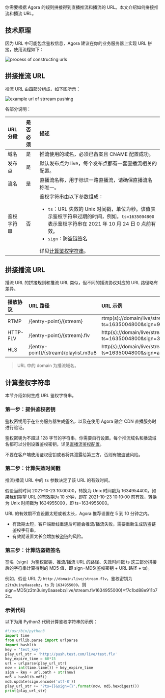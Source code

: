 你需要根据 Agora 的规则拼接得到直播推流和播流的 URL。本文介绍如何拼接推流和播流 URL。

## 技术原理

因为 URL 中可能包含鉴权信息，Agora 建议在你的业务服务器上实现 URL 拼接，使用流程如下：

![process of constructing urls](https://web-cdn.agora.io/docs-files/1635229035690)



## 拼接推流 URL

推流 URL 由四部分组成，如下图所示：

![example url of strream pushing](https://web-cdn.agora.io/docs-files/1635229049639)

各部分说明：

| URL分段    | 是否必须 | 描述                                                         |
| :--------- | :------- | :----------------------------------------------------------- |
| 域名       | 是       | 推流使用的域名，必须已备案且 CNAME 配置成功。                |
| 发布点     | 是       | 默认发布点为 live，每个发布点都有一套直播流相关的配置。      |
| 流名       | 是       | 直播流名称，用于标识一路直播流，请确保直播流名称唯一。       |
| 鉴权字符串 | 否       | 鉴权字符串由以下参数组成：<ul><li>`ts`：URL 失效的 Unix 时间戳，单位为秒。该值表示鉴权字符串过期的时间，例如，`ts=1635004800` 表示鉴权字符串在 2021 年 10 月 24 日 0 点前有效。</li><li>`sign`：防盗链签名</li></ul>详见<a href="sign">计算鉴权字符串</a>。 |

## 拼接播流 URL

播流 URL 的拼接规则和推流 URL 类似，但不同的播流协议对应的 URL 路径略有差异。

| 播放协议 | URL 路径                              | URL 示例                                                     |
| :------- | :------------------------------------ | :----------------------------------------------------------- |
| RTMP     | /{entry-point}/{stream}               | rtmp(s)://domain/live/stream?ts=1635004800&sign=95b0a9970c593819 |
| HTTP-FLV | /{entry-point}/{stream}.flv           | http(s)://domain/live/stream**.flv**?ts=1635004800&sign=337f185b6571cd42 |
| HLS      | /{entry-point}/{stream}/playlist.m3u8 | http(s)://domain/live/stream/**playlist.m3u8**?ts=1635004800&sign=a1d2d3bcce31c9fe |

> URL 中的 domain 为播流域名。

<a name="key"></a>

## 计算鉴权字符串

本节介绍如何生成 URL 鉴权字符串。

### 第一步：提供鉴权密钥

鉴权密钥用于在业务服务器生成签名，以及在使用 Agora 融合 CDN 直播服务时进行验证。

鉴权密钥为不超过 128 字节的字符串，你需要自行设置。每个推流域名和播流域名都可以分别设置鉴权密钥，详见[直播流鉴权配置](https://docs.agora.io/cn/fusion-cdn-streaming/rest-api-%20authentication-fls?platform=RESTful)。

<div class="alert warning">不要在客户端使用鉴权密钥或者将其泄露给第三方，否则有被盗链风险。</div>

### 第二步：计算失效时间戳

推流/播流 URL 中的 `ts` 参数决定了该 URL 的有效时间。

假设当前时间 2021-10-23 10:00:00，转换为 Unix 时间戳为 1634954400。如果我们期望 URL 的有效期为 10 分钟，即在 2021-10-23 10:10:00 前有效，转换为 Unix 时间戳为 1634955000，即 ts=1634955000。

URL 的有效期不宜设置太短或者太长，Agora 推荐设置在 5 到 10 分钟之内。

- 有效期太短，客户端断线重连后可能会推流/播流失败，需要重新生成防盗链鉴权字符串。
- 有效期设置太长会增加被盗链的风险。

### 第三步：计算防盗链签名

签名（sign）为鉴权密钥、推流/播流 URL 的路径、失效时间戳 ts 这三部分拼接后的字符串计算得到的 MD5 值，即 sign=MD5(鉴权密钥 + URL 路径 + ts)。

例如，假设 URL 为 `http://domain/live/stream.flv`，鉴权密钥为 `z2tn3uiny0aasebz`，`ts` 为 `1634955000`，则 sign=MD5(z2tn3uiny0aasebz/live/stream.flv1634955000)=f7c1bd88e911b72c。

### 示例代码

以下为用 Python3 代码计算鉴权字符串的示例：

```python
#!/usr/bin/python3
import time
from urllib.parse import urlparse
import hashlib
key = 'test_key'
play_url_str = 'http://push.test.com/live/test.flv'
key_expire_time = 60*15
url = urlparse(play_url_str)
now = int(time.time()) + key_expire_time
sign = key + url.path + str(now)
md5 = hashlib.md5()
md5.update(sign.encode('utf-8'))
play_url_str += "?ts={}&sign={}".format(now, md5.hexdigest())
print(play_url_str)
```